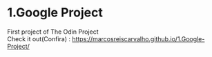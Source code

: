 # 1.Google Project
 First project of The Odin Project
 <br>Check it out(Confira) : https://marcosreiscarvalho.github.io/1.Google-Project/
